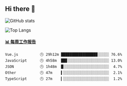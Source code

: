 ## Hi there 👋

![GitHub stats](https://github-readme-stats.orilight.top/api?username=orilights)

![Top Langs](https://github-readme-stats.orilight.top/api/top-langs/?username=orilights&layout=compact)

<!-- waka-box start -->
#### <a href="https://gist.github.com/92c8d5b388768c10efcba86e82b7c4fb" target="_blank">📊 每周工作报告</a>
```text
Vue.js          🕓 29h12m ████████████████▊░░░░░ 76.6%
JavaScript      🕓 4h58m  ██▊░░░░░░░░░░░░░░░░░░░ 13.0%
JSON            🕓 1h48m  █░░░░░░░░░░░░░░░░░░░░░  4.7%
Other           🕓 47m    ▍░░░░░░░░░░░░░░░░░░░░░  2.1%
TypeScript      🕓 27m    ▎░░░░░░░░░░░░░░░░░░░░░  1.2%
```
<!-- Powered by https://github.com/journey-ad/waka-box-go . -->
<!-- waka-box end -->
